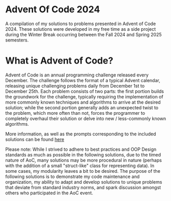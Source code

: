 # Advent Of Code 2024
A compilation of my solutions to problems presented in Advent of Code 2024. These solutions were developed
in my free time as a side project during the Winter Break occurring between the Fall 2024 and Spring 2025 semesters.

# What is Advent of Code?
Advent of Code is an annual programming challenge released every December. The challenge
follows the format of a typical Advent calendar, releasing unique challenging problems daily
from December 1st to December 25th. Each problem consists of two parts: the first portion
builds the groundwork for the challenge, typically requiring the implementation of more commonly 
known techniques and algorithms to arrive at the desired solution; while the second portion generally 
adds an unexpected twist to the problem, which more often than not, forces the programmer to completely
overhaul their solution or delve into new / less-commonly known algorithms.

More information, as well as the prompts corresponding to the included solutions can be found [here](https://adventofcode.com)

Please note: While I strived to adhere to best practices and OOP Design standards
as much as possible in the following solutions, due to the timed nature of AoC, 
many solutions may be more procedural in nature (perhaps with the addition of a small
"struct-like" class for representing data). In some cases, my modularity leaves a bit
to be desired. The purpose of the following solutions is to demonstrate my code maintenance
and organization, my ability to adapt and develop solutions to unique problems
that deviate from standard industry norms, and spark discussion amongst others who participated
in the AoC event. 

